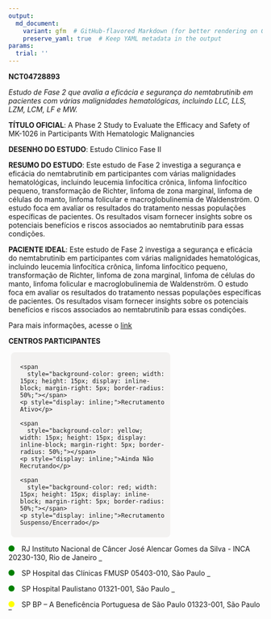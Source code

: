 ```yaml
---
output: 
  md_document:
    variant: gfm  # GitHub-flavored Markdown (for better rendering on GitHub)
    preserve_yaml: true  # Keep YAML metadata in the output
params:
  trial: ''
---
```


**NCT04728893**

*Estudo de Fase 2 que avalia a eficácia e segurança do nemtabrutinib em
pacientes com várias malignidades hematológicas, incluindo LLC, LLS,
LZM, LCM, LF e MW.*

**TÍTULO OFICIAL**: A Phase 2 Study to Evaluate the Efficacy and Safety
of MK-1026 in Participants With Hematologic Malignancies

**DESENHO DO ESTUDO**: Estudo Clinico Fase II

**RESUMO DO ESTUDO**: Este estudo de Fase 2 investiga a segurança e
eficácia do nemtabrutinib em participantes com várias malignidades
hematológicas, incluindo leucemia linfocítica crônica, linfoma
linfocítico pequeno, transformação de Richter, linfoma de zona marginal,
linfoma de células do manto, linfoma folicular e macroglobulinemia de
Waldenström. O estudo foca em avaliar os resultados do tratamento nessas
populações específicas de pacientes. Os resultados visam fornecer
insights sobre os potenciais benefícios e riscos associados ao
nemtabrutinib para essas condições.

**PACIENTE IDEAL**: Este estudo de Fase 2 investiga a segurança e
eficácia do nemtabrutinib em participantes com várias malignidades
hematológicas, incluindo leucemia linfocítica crônica, linfoma
linfocítico pequeno, transformação de Richter, linfoma de zona marginal,
linfoma de células do manto, linfoma folicular e macroglobulinemia de
Waldenström. O estudo foca em avaliar os resultados do tratamento nessas
populações específicas de pacientes. Os resultados visam fornecer
insights sobre os potenciais benefícios e riscos associados ao
nemtabrutinib para essas condições.

Para mais informações, acesse o
[link](https://clinicaltrials.gov/ct2/show/NCT04728893)

**CENTROS PARTICIPANTES**

<div style="margin-bottom: 8px; margin-left: 5px; padding: 8px; max-width: 300px; background-color: #f3f2f1; border-radius: 8px;">

<div style="margin-left: 10px;">

    <span 
      style="background-color: green; width: 15px; height: 15px; display: inline-block; margin-right: 5px; border-radius: 50%;"></span>
    <p style="display: inline;">Recrutamento Ativo</p>

</div>

<div style="margin-left: 10px;">

    <span 
      style="background-color: yellow; width: 15px; height: 15px; display: inline-block; margin-right: 5px; border-radius: 50%;"></span>
    <p style="display: inline;">Ainda Não Recrutando</p>

</div>

<div style="margin-left: 10px;">

    <span 
      style="background-color: red; width: 15px; height: 15px; display: inline-block; margin-right: 5px; border-radius: 50%;"></span>
    <p style="display: inline;">Recrutamento Suspenso/Encerrado</p>

</div>

</div>

<span style="display: inline-block; width: 12px; height: 12px; border-radius: 50%; margin-right: 10px; padding-bottom: 0px; background-color: green;"></span>
RJ Instituto Nacional de Câncer José Alencar Gomes da Silva - INCA
20230-130, Rio de Janeiro
<span style="color: #2E4A7F; text-decoration: none; font-weight: 500; font-size: 0.8">[REPORTAR
ERRO](https://flazar.shinyapps.io/formsapp?study_nct_id=NCT04728893&location_id=INSTITUTONACIONALDOCANCERJOSEALENCARGOMESDASILVAINCASITE0300RIODEJANEIRO20231050BRAZIL&location_full_name=Instituto%20Nacional%20de%20C%C3%A2ncer%20Jos%C3%A9%20Alencar%20Gomes%20da%20Silva%20-%20INCA%2C%2020230-130%2C%20Rio%20de%20Janeiro&form_type=Reportar%20Erro)</span>

<span style="display: inline-block; width: 12px; height: 12px; border-radius: 50%; margin-right: 10px; padding-bottom: 0px; background-color: green;"></span>
SP Hospital das Clínicas FMUSP 05403-010, São Paulo
<span style="color: #2E4A7F; text-decoration: none; font-weight: 500; font-size: 0.8">[REPORTAR
ERRO](https://flazar.shinyapps.io/formsapp?study_nct_id=NCT04728893&location_id=HOSPITALDASCLINICASFMUSPPESQUISACLINICAHEMATOLOGIASITE0303SAOPAULOSAOPAULO05403000BRAZIL&location_full_name=Hospital%20das%20Cl%C3%ADnicas%20FMUSP%2C%2005403-010%2C%20S%C3%A3o%20Paulo&form_type=Reportar%20Erro)</span>

<span style="display: inline-block; width: 12px; height: 12px; border-radius: 50%; margin-right: 10px; padding-bottom: 0px; background-color: green;"></span>
SP Hospital Paulistano 01321-001, São Paulo
<span style="color: #2E4A7F; text-decoration: none; font-weight: 500; font-size: 0.8">[REPORTAR
ERRO](https://flazar.shinyapps.io/formsapp?study_nct_id=NCT04728893&location_id=HOSPITALPAULISTANOAMILCLINICALRESEARCHSITE0311SAOPAULO01321001BRAZIL&location_full_name=Hospital%20Paulistano%2C%2001321-001%2C%20S%C3%A3o%20Paulo&form_type=Reportar%20Erro)</span>

<span style="display: inline-block; width: 12px; height: 12px; border-radius: 50%; margin-right: 10px; padding-bottom: 0px; background-color: yellow;"></span>
SP BP – A Beneficência Portuguesa de São Paulo 01323-001, São Paulo
<span style="color: #2E4A7F; text-decoration: none; font-weight: 500; font-size: 0.8">[REPORTAR
ERRO](https://flazar.shinyapps.io/formsapp?study_nct_id=NCT04728893&location_id=BPABENEFICENCIAPORTUGUESADESAOPAULOSITE0302SAOPAULO01321001BRAZIL&location_full_name=BP%20%E2%80%93%20A%20Benefic%C3%AAncia%20Portuguesa%20de%20S%C3%A3o%20Paulo%2C%2001323-001%2C%20S%C3%A3o%20Paulo&form_type=Reportar%20Erro)</span>
